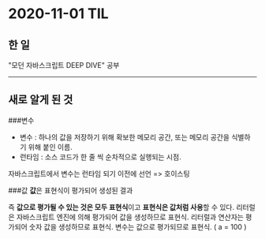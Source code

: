 # 2020-11-01 TIL

## 한 일

"모던 자바스크립트 DEEP DIVE" 공부

---  

## 새로 알게 된 것

###변수
- 변수 : 하나의 값을 저장하기 위해 확보한 메모리 공간, 또는 메모리 공간을 식별하기 위해 붙인 이름.
- 런타임 : 소스 코드가 한 줄 씩 순차적으로 실행되는 시점.

자바스크립트에서 변수는 런타임 되기 이전에 선언 => 호이스팅 

###값
**값**은 표현식이 평가되어 생성된 결과

즉 **값으로 평가될 수 있는 것은 모두 표현식**이고 **표현식은 값처럼 사용**할 수 있다.
리터럴은 자바스크립트 엔진에 의해 평가되어 값을 생성하므로 표현식.
리터럴과 연산자는 평가되어 숫자 값을 생성하므로 표현식.
변수는 값으로 평가되므로 표현식. ( a = 100 )
